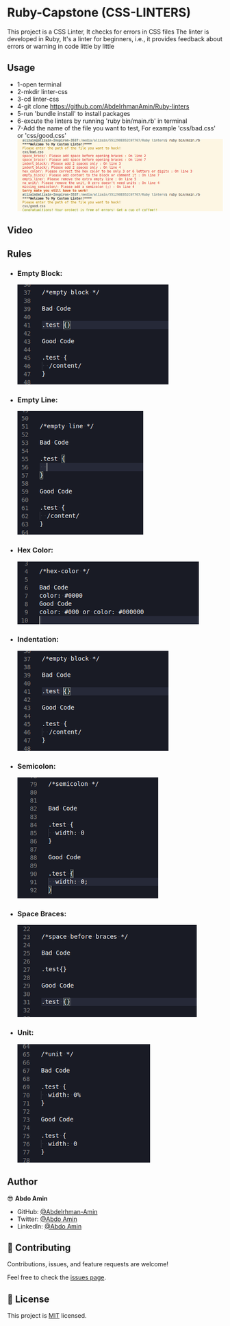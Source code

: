# Ruby-Capstone (CSS-LINTERS)
This project is a CSS Linter, It checks for errors in CSS files
The linter is developed in Ruby, It's a linter for beginners, i.e., it provides feedback about errors or warning in code little by little
## Usage
  - 1-open terminal 
  - 2-mkdir linter-css
  - 3-cd linter-css
  - 4-git clone https://github.com/AbdelrhmanAmin/Ruby-linters
  - 5-run 'bundle install' to install packages
  - 6-excute the linters by running 'ruby bin/main.rb' in terminal
  - 7-Add the name of the file you want to test, For example 'css/bad.css' or 'css/good.css'
![Example](./assets/terminal.png)

## Video


## Rules

- ### **Empty Block**:
  ![Empty Block](./assets/empty-block.png)
- ### **Empty Line**:
  ![Empty Line](./assets/empty-line.png)
- ### **Hex Color**:
  ![Hex Color](./assets/hex-color.png)
- ### **Indentation**:
  ![Indentation](./assets/empty-block.png)
- ### **Semicolon**:
  ![Semicolon](./assets/semicolon.png)
- ### **Space Braces**:
  ![Space Braces](./assets/space-braces.png)
- ### **Unit**:
  ![Unit](./assets/unit.png)

## Author

😎 **Abdo Amin**

- GitHub: [@Abdelrhman-Amin](https://github.com/AbdelrhmanAmin)
- Twitter: [@Abdo Amin](https://twitter.com/AbdoAmi60489112)
- LinkedIn: [@Abdo Amin](https://www.linkedin.com/in/abdo-amin-ab786a1b0/)

## 🤝 Contributing

Contributions, issues, and feature requests are welcome!

Feel free to check the [issues page](https://github.com/AbdelrhmanAmin/CSS-linters/issues).

## 📝 License

This project is [MIT](./LICENSE) licensed.
